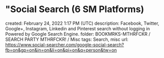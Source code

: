 # "Social Search (6 SM Platforms)

created: February 24, 2022 1:17 PM (UTC)
description: Facebook, Twitter, Google+, Instagram, Linkedin and Pinterest search without logging in Powered by Google Search Engine.
folder: BOOKMRKS-MTHRFCKR / SEARCH PARTY MTHRFCKR! / Misc
tags: Search, misc
url: https://www.social-searcher.com/google-social-search?fb=on&gp=on&in=on&li=on&pi=on&q=person&tw=on
